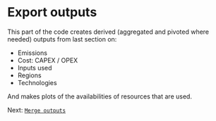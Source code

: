 # Export outputs
This part of the code creates derived (aggregated and pivoted where needed) outputs from last section on:
- Emissions
- Cost: CAPEX / OPEX
- Inputs used
- Regions
- Technologies

And makes plots of the availabilities of resources that are used.

Next: [`Merge outputs`](https://github.com/systemiqofficial/chemicals-decarbonization/blob/main/docs/7_merge_outputs.md)